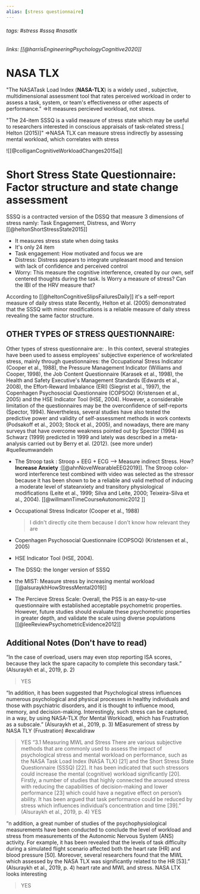 ```yaml
---
alias: [stress questionnaire]
---
```

###### tags: #stress #sssq #nasatlx
###### links:  [[@harrisEngineeringPsychologyCognitive2020]]

# NASA TLX 

"The NASATask Load Index (**NASA-TLX**) is a widely used , subjective, multidimensional assessment tool that rates perceived workload in order to assess a task, system, or team's effectiveness or other aspects of performance."
=>It measures percieved workload, not stress.

 "The 24-item SSSQ is a valid measure of stress state which may be useful to researchers interested in conscious appraisals of task-related stress.[ Helton (2015)]"
=>NASA TLX can measure stress indirectly by assessing mental workload, which correlates with stress

![[@colliganCognitiveWorkloadChanges2015a]]

# Short Stress State Questionnaire: Factor structure and state change assessment 
SSSQ is a contracted version of the DSSQ that measure 3 dimensions of stress namly: Task Engagement, Distress, and Worry [[@heltonShortStressState2015]]
- It measures stress state when doing tasks
- It's only 24 item 
- Task engagement: How motivated and focus we are
- Distress: Distress appears to integrate unpleasant mood and tension with lack of confidence and perceived control
- Worry: This measure the cognitive interference, created by our own, self centered thoughts during the task. Is Worry a measure of stress? Can the IBI of the HRV measure that? 

According to [[@heltonCognitiveSlipsFailuresDaily]]   it's a self-report measure of daily stress state
	Recently, Helton et al. (2005) demonstrated that the SSSQ with minor modifications is a reliable measure of daily stress revealing the same factor structure.

## OTHER TYPES OF STRESS QUESTIONNAIRE:
Other types of stress questionnaire are:
	. In this context, several strategies have been used to assess employees' subjective experience of workrelated stress, mainly through questionnaires: the Occupational Stress Indicator (Cooper et al., 1988), the Pressure Management Indicator (Williams and Cooper, 1998), the Job Content Questionnaire (Karasek et al., 1998), the Health and Safety Executive's Management Standards (Edwards et al., 2008), the Effort-Reward Imbalance (ERI) (Siegrist et al., 1997), the Copenhagen Psychosocial Questionnaire (COPSOQ) (Kristensen et al., 2005) and the HSE Indicator Tool (HSE, 2004). However, a considerable limitation of the questionnaires may be the overconfidence of self-reports (Spector, 1994). Nevertheless, several studies have also tested the predictive power and validity of self-assessment methods in work contexts (Podsakoff et al., 2003; Stock et al., 2005), and nowadays, there are many surveys that have overcome weakness pointed out by Spector (1994) as Schwarz (1999) predicted in 1999 and lately was described in a meta-analysis carried out by Berry et al. (2012). (see more under) #quelleumwandeln

- The Stroop task :  Stroop +  EEG + ECG --> Measure indirect Stress. How? **Increase Anxiety** :[[@ahnNovelWearableEEG2019]]. 
	The Stroop color-word interference test combined with video was selected as the stressor because it has been shown to be a reliable and valid method of inducing a moderate level of stateanxiety and transitory physiological modifications (Leite et al., 1999; Silva and Leite, 2000; Teixeira-Silva et al., 2004). [[@willmannTimeCourseAutonomic2012 ]]
-  Occupational Stress Indicator (Cooper et al., 1988) 
	> I didn't directly cite them because I don't know how relevant they are
-  Copenhagen Psychosocial Questionnaire (COPSOQ) (Kristensen et al., 2005)
-  HSE Indicator Tool (HSE, 2004).
- The DSSQ:  the longer version of SSSQ
- the MIST: Measure stress by increasing mental workload [[@alsuraykhHowStressMental2019]]

- The Percieve Stress Scale: Overall, the PSS is an easy-to-use questionnaire with established acceptable psychometric properties. However, future studies should evaluate these psychometric properties in greater depth, and validate the scale using diverse populations [[@leeReviewPsychometricEvidence2012]]


## Additional Notes (Don't have to read)
“In the case of overload, users may even stop reporting ISA scores, because they lack the spare capacity to complete this secondary task.” (Alsuraykh et al., 2019, p. 2)
>YES 



“In addition, it has been suggested that Psychological stress influences numerous psychological and physical processes in healthy individuals and those with psychiatric disorders, and it is thought to influence mood, memory, and decision-making. Interestingly, such stress can be captured, in a way, by using NASA-TLX (for Mental Workload), which has Frustration as a subscale.” (Alsuraykh et al., 2019, p. 3) MEasurement of stress by NASA TLY (Frustration) #excalidraw 
>YES
“3.1 Measuring MWL and Stress There are various subjective methods that are commonly used to assess the impact of psychological stress and mental workload on performance, such as the NASA Task Load Index (NASA TLX) [21] and the Short Stress State Questionnaire (SSSQ) [22]. It has been indicated that such stressors could increase the mental (cognitive) workload significantly [20]. Firstly, a number of studies that highly connected the aroused stress with reducing the capabilities of decision-making and lower performance [23] which could have a negative effect on person’s ability. It has been argued that task performance could be reduced by stress which influences individual’s concentration and time [39].” (Alsuraykh et al., 2019, p. 4)
>YES


“n addition, a great number of studies of the psychophysiological measurements have been conducted to conclude the level of workload and stress from measurements of the Autonomic Nervous System (ANS) activity. For example, it has been revealed that the levels of task difficulty during a simulated flight scenario affected both the heart rate (HR) and blood pressure [50]. Moreover, several researchers found that the MWL which assessed by the NASA TLX was significantly related to the HR [53].” (Alsuraykh et al., 2019, p. 4) heart rate and MWL and stress. NASA LTX looks interesting
>YES 






